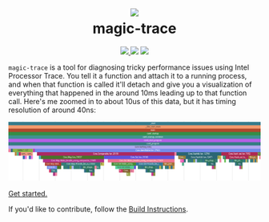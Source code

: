 <h1 align="center">
  <img src="https://user-images.githubusercontent.com/128969/160158687-fc4c1725-33df-46d0-a691-48276e96058a.svg" width="150px"/>
  <br/>
  magic-trace
</h1>
  <p align="center">
    <a href="https://github.com/janestreet/magic-trace/actions?query=workflow%3Abuild" alt="Linux Build Status">
      <img src="https://img.shields.io/github/workflow/status/janestreet/magic-trace/build?logo=github&style=flat-square"/>
  </a>
  <img src="https://img.shields.io/github/v/tag/janestreet/magic-trace?label=version&style=flat-square"/>
  <img src="https://img.shields.io/github/license/janestreet/magic-trace?style=flat-square"/>
</p>

`magic-trace` is a tool for diagnosing tricky performance issues using
Intel Processor Trace. You tell it a function and attach it to a
running process, and when that function is called it'll detach and give
you a visualization of everything that happened in the around 10ms
leading up to that function call. Here's me zoomed in to about 10us of
this data, but it has timing resolution of around 40ns:

![10us of OCaml program startup](docs/assets/example-trace.png) 

[Get started.](https://github.com/janestreet/magic-trace/wiki/Getting-started)

If you'd like to contribute, follow the [Build Instructions](https://github.com/janestreet/magic-trace/wiki/Build-instructions).
